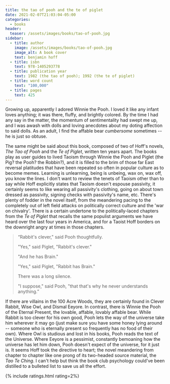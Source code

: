 ```yaml
---
title: the tao of pooh and the te of piglet
date: 2021-02-07T21:03:04-05:00
categories:
  - books
header:
  teaser: /assets/images/books/tao-of-pooh.jpg
sidebar:
  - title: author
    image: /assets/images/books/tao-of-pooh.jpg
    image_alt: A book cover
    text: benjamin hoff
  - title: isbn
    text: 978-1405293778
  - title: publication year
    text: 1982 (the tao of pooh); 1992 (the te of piglet)
  - title: word count
    text: "100,000"
  - title: pages
    text: 425
---
```


Growing up, apparently I adored Winnie the Pooh. I loved it like any infant loves anything; it was there, fluffy, and brightly colored. By the time I had any say in the matter, the momentum of sentimentality had swept me up, and I was awash with dolls and loving anecdotes about my doting affection to said dolls. As an adult, I find the affable bear *cumbersome* sometimes -- he is just so obtuse.

The same might be said about this book, composed of two of Hoff's novels, *The Tao of Pooh* and the *Te of Piglet*, written ten years apart. The books play as user guides to lived Taoism through Winnie the Pooh and Piglet (the Pig? the Pooh? the Robbin?), and it is filled to the brim of those far East reversal platitudes that have been repeated so often in popular culture as to become memes. Learning is unlearning, being is unbeing, wax on, wax off, you know the lines. I don't want to review the tenets of Taoism other than to say while Hoff explicitly states that Taoism doesn't espouse passivity, it certainly seems to like wearing all passivity's clothing, going on about town dressed as passivity, signing checks with passivity's name, etc. There's plenty of fodder in the novel itself, from the meandering pacing to the completely out of left field attacks on politically correct culture and the 'war on chivalry'. There is a certain undertone to the politically-laced chapters from the *Te of Piglet* that recalls the same populist arguments we have heard over the last four years in America, and for a Taoist Hoff borders on the downright angry at times in those chapters.

> “Rabbit's clever," said Pooh thoughtfully.
>
> "Yes," said Piglet, "Rabbit's clever."
>
> "And he has Brain."
>
> "Yes," said Piglet, "Rabbit has Brain."
>
> There was a long silence.
>
> "I suppose," said Pooh, "that that's why he never understands anything.”

If there are villains in the 100 Acre Woods, they are certainly found in Clever Rabbit, Wise Owl, and Dismal Eeyore. In contrast, there is Winnie the Pooh of the Eternal Present, the lovable, affable, lovably affable bear. While Rabbit is too clever for his own good, Pooh lets the way of the universe take him wherever it may go (just make sure you have some honey lying around -- someone who is eternally present so frequently has no food of their own). Where Owl is studious and lost in his books, Pooh reads the text of the Universe. Where Eeyore is a pessimist, constantly bemoaning how the universe has let him down, Pooh doesn't expect of the universe, for it just is. It seems Hoff took the directive to heart; the novel meandering from chapter to chapter like one prong of its two-headed source material, the *Tao Te Ching*. I can't help but think the book club psychology could've been distilled to a bulleted list to save us all the effort.

{% include ratings.html rating=2%}

